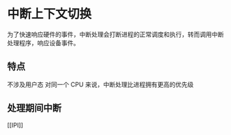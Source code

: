 # 中断上下文切换
为了快速响应硬件的事件，中断处理会打断进程的正常调度和执行，转而调用中断处理程序，响应设备事件。

## 特点
不涉及用户态
对同一个 CPU 来说，中断处理比进程拥有更高的优先级

## 处理期间中断
[[IPI]]